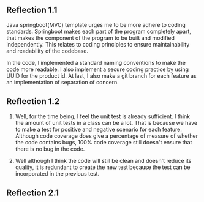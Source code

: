 ## Reflection 1.1

Java springboot(MVC) template urges me to be more adhere to coding standards. Springboot makes each part of the program completely apart, that makes the component of the program to be built and modified independently. This relates to coding principles to ensure maintainability and readability of the codebase.

In the code, I implemented a standard naming conventions to make the code more readable. I also implement a secure coding practice by using UUID for the product id. At last, I also make a git branch for each feature as an implementation of separation of concern.

## Reflection 1.2

1. Well, for the time being, I feel the unit test is already sufficient. I think the amount of unit tests in a class can be a lot. That is because we have to make a test for positive and negative scenario for each feature. Although code coverage does give a percentage of measure of whether the code contains bugs, 100% code coverage still doesn't ensure that there is no bug in the code.

2. Well although I think the code will still be clean and doesn't reduce its quality, it is redundant to create the new test because the test can be incorporated in the previous test.

## Reflection 2.1